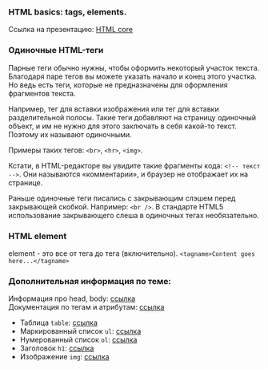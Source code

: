 ### HTML basics: tags, elements.
Ссылка на презентацию: [HTML core](https://github.com/ait-tr/cohort33/blob/main/front_end/lesson_01/HTML_tags_tables.pdf)

### Одиночные HTML-теги

Парные теги обычно нужны, чтобы оформить некоторый участок текста. Благодаря паре тегов вы можете указать начало и конец этого участка. Но ведь есть теги, которые не предназначены для оформления фрагментов текста.

Например, тег для вставки изображения или тег для вставки разделительной полосы. Такие теги добавляют на страницу одиночный объект, и им не нужно для этого заключать в себя какой-то текст. Поэтому их называют одиночными.

Примеры таких тегов: `<br>`, `<hr>`, `<img>`.

Кстати, в HTML-редакторе вы увидите такие фрагменты кода: `<!-- текст -->`. Они называются «комментарии», и браузер не отображает их на странице.

Раньше одиночные теги писались с закрывающим слэшем перед закрывающей скобкой. Например: `<br />`.
В стандарте HTML5 использование закрывающего слеша в одиночных тегах необязательно.

### HTML element
element - это все от тега до тега (включительно).
``
<tagname>Content goes here...</tagname>
``


### Дополнительная информация по теме:
Информация про head, body: [ссылка](https://www.w3schools.com/html/html_head.asp)  
Документация по тегам и атрибутам: [ссылка](https://developer.mozilla.org/en-US/docs/Web/HTML/Element/a)

- Таблица `table`:
  [ссылка](http://htmlbook.ru/html/table)
- Маркированный список `ul`:
  [ссылка](http://htmlbook.ru/html/ul)
- Нумерованный список `ol`:
  [ссылка](http://htmlbook.ru/html/ol)
- Заголовок `h1`:
  [ссылка](http://htmlbook.ru/html/h1)
- Изображение `img`:
  [ссылка](http://htmlbook.ru/html/img)




 



